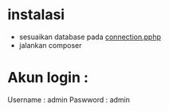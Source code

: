 # instalasi
- sesuaikan database pada [connection.pphp](connection.php)
- jalankan composer

# Akun login :

Username : admin
Paswword : admin
